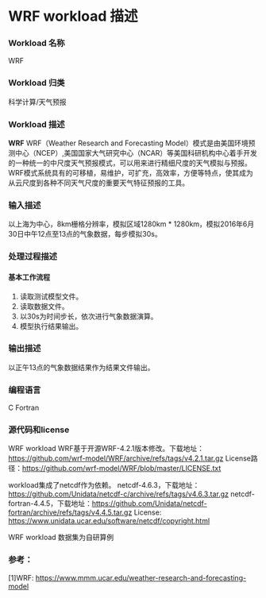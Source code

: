 # WRF workload 描述

### Workload 名称

WRF

### Workload 归类

科学计算/天气预报

### Workload 描述

**WRF**
WRF（Weather Research and Forecasting Model）模式是由美国环境预测中心（NCEP）,美国国家大气研究中心（NCAR）等美国科研机构中心着手开发的一种统一的中尺度天气预报模式，可以用来进行精细尺度的天气模拟与预报。
WRF模式系统具有的可移植，易维护，可扩充，高效率，方便等特点，使其成为从云尺度到各种不同天气尺度的重要天气特征预报的工具。


### 输入描述

以上海为中心，8km栅格分辨率，模拟区域1280km * 1280km，模拟2016年6月30日中午12点至13点的气象数据，每步模拟30s。

### 处理过程描述

#### 基本工作流程

1. 读取测试模型文件。
2. 读取数据文件。
3. 以30s为时间步长，依次进行气象数据演算。
4. 模型执行结果输出。

### 输出描述

以正午13点的气象数据结果作为结果文件输出。

### 编程语言

C Fortran

### 源代码和license

WRF workload WRF基于开源WRF-4.2.1版本修改。下载地址：https://github.com/wrf-model/WRF/archive/refs/tags/v4.2.1.tar.gz
License路径：https://github.com/wrf-model/WRF/blob/master/LICENSE.txt

workload集成了netcdf作为依赖。
netcdf-4.6.3，下载地址：https://github.com/Unidata/netcdf-c/archive/refs/tags/v4.6.3.tar.gz
netcdf-fortran-4.4.5，下载地址：https://github.com/Unidata/netcdf-fortran/archive/refs/tags/v4.4.5.tar.gz
License: https://www.unidata.ucar.edu/software/netcdf/copyright.html

WRF workload 数据集为自研算例

### 参考：

[1]WRF: https://www.mmm.ucar.edu/weather-research-and-forecasting-model
